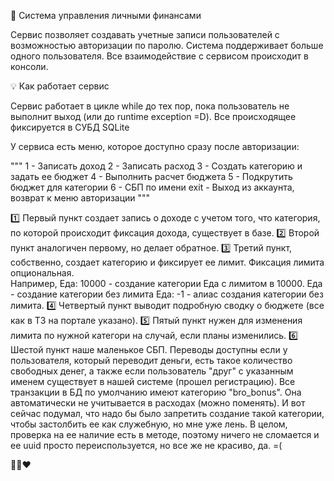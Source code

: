 🚀 Система управления личными финансами

Сервис позволяет создавать учетные записи пользователей с возможностью авторизации по паролю.
Система поддерживает больше одного пользователя. Все взаимодействие с сервисом происходит в консоли.

💡 Как работает сервис

Сервис работает в цикле while до тех пор, пока пользователь не выполнит выход (или до runtime exception =D).
Все происходящее фиксируется в СУБД SQLite

У сервиса есть меню, которое доступно сразу после авторизации:

"""
1 - Записать доход
2 - Записать расход
3 - Создать категорию и задать ее бюджет
4 - Выполнить расчет бюджета
5 - Подкрутить бюджет для категории
6 - СБП по имени
exit - Выход из аккаунта, возврат к меню авторизации
"""

1️⃣ Первый пункт создает запись о доходе с учетом того, что категория, по которой происходит фиксация дохода, существует в базе. 
2️⃣ Второй пункт аналогичен первому, но делает обратное.
3️⃣ Третий пункт, собственно, создает категорию и фиксирует ее лимит. Фиксация лимита опциональная.  
    Например, Еда: 10000 - создание категории Еда с лимитом в 10000. Еда - создание категории без лимита Еда: -1 - алиас создания категории без лимита.
4️⃣ Четвертый пункт выводит подробную сводку о бюджете (все как в ТЗ на портале указано).
5️⃣ Пятый пункт нужен для изменения лимита по нужной категори на случай, если планы изменились.
6️⃣ Шестой пункт наше маленькое СБП. Переводы доступны если у пользователя, который переводит деньги, есть такое количество свободных денег, а также если пользователь "друг" с указанным именем существует в нашей системе (прошел регистрацию). Все транзакции в БД по умолчанию имеют категорию "bro_bonus". Она автоматически не учитывается в расходах (можно поменять).
   И вот сейчас подумал, что надо бы было запретить создание такой категории, чтобы застолбить ее как служебную, но мне уже лень. В целом, проверка на ее наличие есть в методе, поэтому ничего не сломается и ее uuid просто переиспользуется, но все же не красиво, да. =(

💪🤓❤️